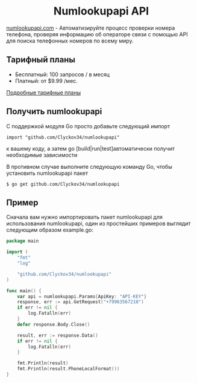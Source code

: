 <div>
    <center>
        <h1>Numlookupapi API</h1>
    </center>
    <p><a href="https://app.numlookupapi.com/" target="_blank">numlookupapi.com</a> - Автоматизируйте процесс проверки номера телефона, проверяя информацию об операторе связи с помощью API для поиска телефонных номеров по всему миру.</p>
<div>
<div>
    <h2>Тарифный планы</h2>
    <ul>
        <li>Бесплатный: 100 запросов / в месяц</li>
        <li>Платный: от $9.99 /мес.</li>
    </ul>
    <p><a href="https://numlookupapi.com/pricing/">Подробные тарифные планы</a></p>
</div>
<div>
    <h2>Получить numlookupapi</h2>
    <p>С поддержкой модуля Go просто добавьте следующий импорт</p> 

```
import "github.com/Clyckov34/numlookupapi"
```

<p>к вашему коду, а затем go [build|run|test]автоматически получит необходимые зависимости</p>
<p>В противном случае выполните следующую команду Go, чтобы установить numlookupapi пакет</p>

```
$ go get github.com/Clyckov34/numlookupapi
```
</div>
<div>
    <h2>Пример</h2>
    <p>Сначала вам нужно импортировать пакет numlookupapi для использования numlookupapi, один из простейших примеров выглядит следующим образом example.go:</p>

```go
package main

import (
	"fmt"
	"log"

	"github.com/Clyckov34/numlookupapi"
)

func main() {
	var api = numlookupapi.Params{ApiKey: "API-KEY"}
	response, err := api.GetRequest("+79963567210")
	if err != nil {
		log.Fatalln(err)
	}
	defer response.Body.Close()

	result, err := response.Data()
	if err != nil {
		log.Fatalln(err)
	}

	fmt.Println(result)
	fmt.Println(result.PhoneLocalFormat())
}

```

</div>
